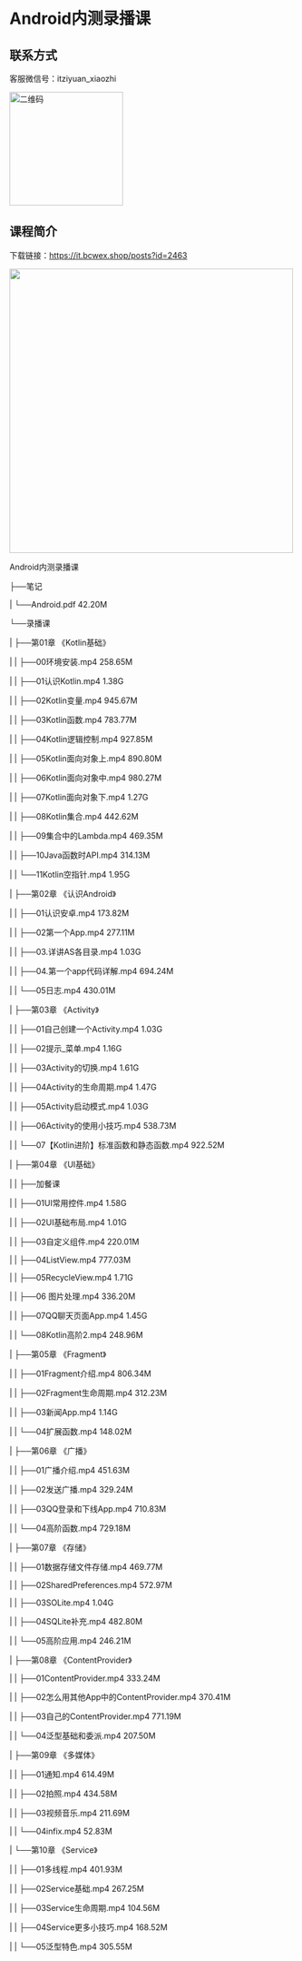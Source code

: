 # Android内测录播课

## 联系方式

客服微信号：itziyuan_xiaozhi

<img src="https://ziyuanyun.oss-cn-guangzhou.aliyuncs.com/common/20240614073449/666b82192834a.jpg" width="200" height="200" alt="二维码">

## 课程简介

下载链接：https://it.bcwex.shop/posts?id=2463

<img src="https://ziyuanyun.oss-cn-guangzhou.aliyuncs.com/yun/20240515184011/6644910b3afe4.jpg" width="500" alt="">

  Android内测录播课



 ├──笔记

 | └──Android.pdf 42.20M

 └──录播课

 | ├──第01章 《Kotlin基础》

 | | ├──00环境安装.mp4 258.65M

 | | ├──01认识Kotlin.mp4 1.38G

 | | ├──02Kotlin变量.mp4 945.67M

 | | ├──03Kotlin函数.mp4 783.77M

 | | ├──04Kotlin逻辑控制.mp4 927.85M

 | | ├──05Kotlin面向对象上.mp4 890.80M

 | | ├──06Kotlin面向对象中.mp4 980.27M

 | | ├──07Kotlin面向对象下.mp4 1.27G

 | | ├──08Kotlin集合.mp4 442.62M

 | | ├──09集合中的Lambda.mp4 469.35M

 | | ├──10Java函数时API.mp4 314.13M

 | | └──11Kotlin空指针.mp4 1.95G

 | ├──第02章 《认识Android》

 | | ├──01认识安卓.mp4 173.82M

 | | ├──02第一个App.mp4 277.11M

 | | ├──03.详讲AS各目录.mp4 1.03G

 | | ├──04.第一个app代码详解.mp4 694.24M

 | | └──05日志.mp4 430.01M

 | ├──第03章 《Activity》

 | | ├──01自己创建一个Activity.mp4 1.03G

 | | ├──02提示_菜单.mp4 1.16G

 | | ├──03Activity的切换.mp4 1.61G

 | | ├──04Activity的生命周期.mp4 1.47G

 | | ├──05Activity启动模式.mp4 1.03G

 | | ├──06Activity的使用小技巧.mp4 538.73M

 | | └──07【Kotlin进阶】标准函数和静态函数.mp4 922.52M

 | ├──第04章 《UI基础》

 | | ├──加餐课

 | | ├──01UI常用控件.mp4 1.58G

 | | ├──02UI基础布局.mp4 1.01G

 | | ├──03自定义组件.mp4 220.01M

 | | ├──04ListView.mp4 777.03M

 | | ├──05RecycleView.mp4 1.71G

 | | ├──06 图片处理.mp4 336.20M

 | | ├──07QQ聊天页面App.mp4 1.45G

 | | └──08Kotlin高阶2.mp4 248.96M

 | ├──第05章 《Fragment》

 | | ├──01Fragment介绍.mp4 806.34M

 | | ├──02Fragment生命周期.mp4 312.23M

 | | ├──03新闻App.mp4 1.14G

 | | └──04扩展函数.mp4 148.02M

 | ├──第06章 《广播》

 | | ├──01广播介绍.mp4 451.63M

 | | ├──02发送广播.mp4 329.24M

 | | ├──03QQ登录和下线App.mp4 710.83M

 | | └──04高阶函数.mp4 729.18M

 | ├──第07章 《存储》

 | | ├──01数据存储文件存储.mp4 469.77M

 | | ├──02SharedPreferences.mp4 572.97M

 | | ├──03SOLite.mp4 1.04G

 | | ├──04SQLite补充.mp4 482.80M

 | | └──05高阶应用.mp4 246.21M

 | ├──第08章 《ContentProvider》

 | | ├──01ContentProvider.mp4 333.24M

 | | ├──02怎么用其他App中的ContentProvider.mp4 370.41M

 | | ├──03自己的ContentProvider.mp4 771.19M

 | | └──04泛型基础和委派.mp4 207.50M

 | ├──第09章 《多媒体》

 | | ├──01通知.mp4 614.49M

 | | ├──02拍照.mp4 434.58M

 | | ├──03视频音乐.mp4 211.69M

 | | └──04infix.mp4 52.83M

 | └──第10章 《Service》

 | | ├──01多线程.mp4 401.93M

 | | ├──02Service基础.mp4 267.25M

 | | ├──03Service生命周期.mp4 104.56M

 | | ├──04Service更多小技巧.mp4 168.52M

 | | └──05泛型特色.mp4 305.55M

  